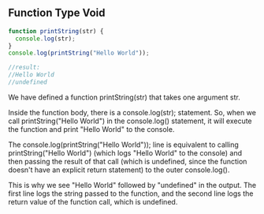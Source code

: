 ## Function Type Void

```ts
function printString(str) {
  console.log(str);
}
console.log(printString("Hello World"));

//result:
//Hello World
//undefined
```

We have defined a function printString(str) that takes one argument str.

Inside the function body, there is a console.log(str); statement. So, when we call printString("Hello World") in the console.log() statement, it will execute the function and print "Hello World" to the console.

The console.log(printString("Hello World")); line is equivalent to calling printString("Hello World") (which logs "Hello World" to the console) and then passing the result of that call (which is undefined, since the function doesn't have an explicit return statement) to the outer console.log().

This is why we see "Hello World" followed by "undefined" in the output. The first line logs the string passed to the function, and the second line logs the return value of the function call, which is undefined.




